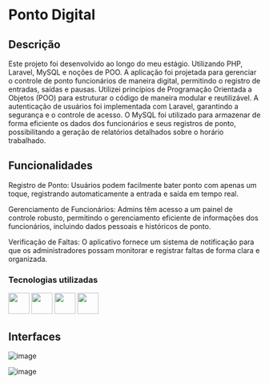 # Ponto Digital
## Descrição
Este projeto foi desenvolvido ao longo do meu estágio. Utilizando PHP, Laravel, MySQL e noções de POO. A aplicação foi projetada para gerenciar o controle de ponto funcionários de maneira digital, permitindo o registro de entradas, saídas e pausas. Utilizei princípios de Programação Orientada a Objetos (POO) para estruturar o código de maneira modular e reutilizável. A autenticação de usuários foi implementada com Laravel, garantindo a segurança e o controle de acesso. O MySQL foi utilizado para armazenar de forma eficiente os dados dos funcionários e seus registros de ponto, possibilitando a geração de relatórios detalhados sobre o horário trabalhado.

## Funcionalidades
Registro de Ponto: Usuários podem facilmente bater ponto com apenas um toque, registrando automaticamente a entrada e saída em tempo real.

Gerenciamento de Funcionários: Admins têm acesso a um painel de controle robusto, permitindo o gerenciamento eficiente de informações dos funcionários, incluindo dados pessoais e históricos de ponto.

Verificação de Faltas: O aplicativo fornece um sistema de notificação para que os administradores possam monitorar e registrar faltas de forma clara e organizada.

### Tecnologias utilizadas

<div align="left">
    <img width="42px" src="https://cdn.jsdelivr.net/gh/devicons/devicon@latest/icons/php/php-original.svg" />
    <img width="42px" src="https://cdn.jsdelivr.net/gh/devicons/devicon@latest/icons/laravel/laravel-original.svg" />  
    <img width="42px" src="https://cdn.jsdelivr.net/gh/devicons/devicon@latest/icons/mysql/mysql-original-wordmark.svg" />
    <img width="42px" src="https://cdn.jsdelivr.net/gh/devicons/devicon@latest/icons/bootstrap/bootstrap-original.svg" />
              
<div/>


## Interfaces
![image](https://github.com/user-attachments/assets/8837bfe1-1be4-4594-89d8-d4c48658e60a)

![image](https://github.com/user-attachments/assets/244ee463-f0bf-4e52-9e2c-dd90fb0ba6b1)
